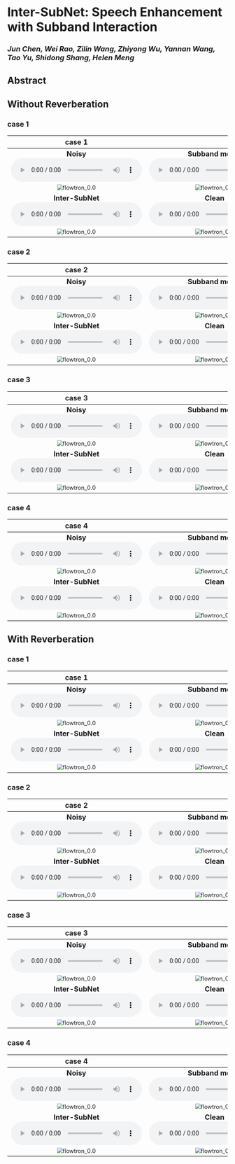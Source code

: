 # Inter-SubNet: Speech Enhancement with Subband Interaction

### *Jun Chen, Wei Rao, Zilin Wang, Zhiyong Wu, Yannan Wang,  Tao Yu, Shidong Shang, Helen Meng*

<h2 id = "1">Abstract</h2>





## Without Reverberation

<h3 id = "3"> case 1</h3>

|                          **case 1**                          |                                                              |
| :----------------------------------------------------------: | :----------------------------------------------------------: |
| **Noisy** <br><audio controls><source src="./data/no_reverb/example245/noisy.wav" type="audio/wav">Your browser does not support the audio element.</audio> | **Subband model** <br>  <audio controls><source src="./data/no_reverb/example245/Subband_model.wav" type="audio/wav">Your browser does not support the audio element.</audio> |
| <img src="./data/no_reverb/example245/noisy.jpg" alt="flowtron_0.0" style="zoom: 80%;" /> | <img src="./data/no_reverb/example245/Subband_model.jpg" alt="flowtron_0.0" style="zoom: 80%;" /> |
| **Inter-SubNet**<br>  <audio controls><source src="./data/no_reverb/example245/Inter_SubNet.wav" type="audio/wav">Your browser does not support the audio element.</audio> | **Clean** <br> <audio controls><source src="./data/no_reverb/example245/clean.wav" type="audio/wav">Your browser does not support the audio element.</audio> |
| <img src="./data/no_reverb/example245/Inter_SubNet.jpg" alt="flowtron_0.0" style="zoom: 80%;" /> | <img src="./data/no_reverb/example245/clean.jpg" alt="flowtron_0.0" style="zoom: 80%;" /> |



<h3 id = "3"> case 2</h3>

|                          **case 2**                          |                                                              |
| :----------------------------------------------------------: | :----------------------------------------------------------: |
| **Noisy** <br><audio controls><source src="./data/no_reverb/example110/noisy.wav" type="audio/wav">Your browser does not support the audio element.</audio> | **Subband model** <br>  <audio controls><source src="./data/no_reverb/example110/Subband_model.wav" type="audio/wav">Your browser does not support the audio element.</audio> |
| <img src="./data/no_reverb/example110/noisy.jpg" alt="flowtron_0.0" style="zoom: 80%;" /> | <img src="./data/no_reverb/example110/Subband_model.jpg" alt="flowtron_0.0" style="zoom: 80%;" /> |
| **Inter-SubNet**<br>  <audio controls><source src="./data/no_reverb/example110/Inter_SubNet.wav" type="audio/wav">Your browser does not support the audio element.</audio> | **Clean** <br> <audio controls><source src="./data/no_reverb/example110/clean.wav" type="audio/wav">Your browser does not support the audio element.</audio> |
| <img src="./data/no_reverb/example110/Inter_SubNet.jpg" alt="flowtron_0.0" style="zoom: 80%;" /> | <img src="./data/no_reverb/example110/clean.jpg" alt="flowtron_0.0" style="zoom: 80%;" /> |



<h3 id = "3"> case 3</h3>

|                          **case 3**                          |                                                              |
| :----------------------------------------------------------: | :----------------------------------------------------------: |
| **Noisy**  <audio controls><source src="./data/no_reverb/example38/noisy.wav" type="audio/wav">Your browser does not support the audio element.</audio> | **Subband model**   <audio controls><source src="./data/no_reverb/example38/Subband_model.wav" type="audio/wav">Your browser does not support the audio element.</audio> |
| <img src="./data/no_reverb/example38/noisy.jpg" alt="flowtron_0.0" style="zoom: 80%;" /> | <img src="./data/no_reverb/example38/Subband_model.jpg" alt="flowtron_0.0" style="zoom: 80%;" /> |
| **Inter-SubNet**  <audio controls><source src="./data/no_reverb/example38/Inter_SubNet.wav" type="audio/wav">Your browser does not support the audio element.</audio> | **Clean**  <audio controls><source src="./data/no_reverb/example38/clean.wav" type="audio/wav">Your browser does not support the audio element.</audio> |
| <img src="./data/no_reverb/example38/Inter_SubNet.jpg" alt="flowtron_0.0" style="zoom: 80%;" /> | <img src="./data/no_reverb/example38/clean.jpg" alt="flowtron_0.0" style="zoom: 80%;" /> |



<h3 id = "3"> case 4</h3>

|                          **case 4**                          |                                                              |
| :----------------------------------------------------------: | :----------------------------------------------------------: |
| **Noisy**  <audio controls><source src="./data/no_reverb/example213/noisy.wav" type="audio/wav">Your browser does not support the audio element.</audio> | **Subband model**   <audio controls><source src="./data/no_reverb/example213/Subband_model.wav" type="audio/wav">Your browser does not support the audio element.</audio> |
| <img src="./data/no_reverb/example213/noisy.jpg" alt="flowtron_0.0" style="zoom: 80%;" /> | <img src="./data/no_reverb/example213/Subband_model.jpg" alt="flowtron_0.0" style="zoom: 80%;" /> |
| **Inter-SubNet**  <audio controls><source src="./data/no_reverb/example213/Inter_SubNet.wav" type="audio/wav">Your browser does not support the audio element.</audio> | **Clean**  <audio controls><source src="./data/no_reverb/example213/clean.wav" type="audio/wav">Your browser does not support the audio element.</audio> |
| <img src="./data/no_reverb/example213/Inter_SubNet.jpg" alt="flowtron_0.0" style="zoom: 80%;" /> | <img src="./data/no_reverb/example213/clean.jpg" alt="flowtron_0.0" style="zoom: 80%;" /> |







## With Reverberation

<h3 id = "3"> case 1</h3>

|                          **case 1**                          |                                                              |
| :----------------------------------------------------------: | :----------------------------------------------------------: |
| **Noisy** <br><audio controls><source src="./data/with_reverb/example38/noisy.wav" type="audio/wav">Your browser does not support the audio element.</audio> | **Subband model** <br>  <audio controls><source src="./data/with_reverb/example38/Subband_model.wav" type="audio/wav">Your browser does not support the audio element.</audio> |
| <img src="./data/with_reverb/example38/noisy.jpg" alt="flowtron_0.0" style="zoom: 80%;" /> | <img src="./data/with_reverb/example38/Subband_model.jpg" alt="flowtron_0.0" style="zoom: 80%;" /> |
| **Inter-SubNet**<br>  <audio controls><source src="./data/with_reverb/example38/Inter_SubNet.wav" type="audio/wav">Your browser does not support the audio element.</audio> | **Clean** <br> <audio controls><source src="./data/with_reverb/example38/clean.wav" type="audio/wav">Your browser does not support the audio element.</audio> |
| <img src="./data/with_reverb/example38/Inter_SubNet.jpg" alt="flowtron_0.0" style="zoom: 80%;" /> | <img src="./data/with_reverb/example38/clean.jpg" alt="flowtron_0.0" style="zoom: 80%;" /> |



<h3 id = "3"> case 2</h3>

|                          **case 2**                          |                                                              |
| :----------------------------------------------------------: | :----------------------------------------------------------: |
| **Noisy** <br><audio controls><source src="./data/with_reverb/example110/noisy.wav" type="audio/wav">Your browser does not support the audio element.</audio> | **Subband model** <br>  <audio controls><source src="./data/with_reverb/example110/Subband_model.wav" type="audio/wav">Your browser does not support the audio element.</audio> |
| <img src="./data/with_reverb/example110/noisy.jpg" alt="flowtron_0.0" style="zoom: 80%;" /> | <img src="./data/with_reverb/example110/Subband_model.jpg" alt="flowtron_0.0" style="zoom: 80%;" /> |
| **Inter-SubNet**<br>  <audio controls><source src="./data/with_reverb/example110/Inter_SubNet.wav" type="audio/wav">Your browser does not support the audio element.</audio> | **Clean** <br> <audio controls><source src="./data/with_reverb/example110/clean.wav" type="audio/wav">Your browser does not support the audio element.</audio> |
| <img src="./data/with_reverb/example110/Inter_SubNet.jpg" alt="flowtron_0.0" style="zoom: 80%;" /> | <img src="./data/with_reverb/example110/clean.jpg" alt="flowtron_0.0" style="zoom: 80%;" /> |



<h3 id = "3"> case 3</h3>

|                          **case 3**                          |                                                              |
| :----------------------------------------------------------: | :----------------------------------------------------------: |
| **Noisy**  <audio controls><source src="./data/with_reverb/example245/noisy.wav" type="audio/wav">Your browser does not support the audio element.</audio> | **Subband model**   <audio controls><source src="./data/with_reverb/example245/Subband_model.wav" type="audio/wav">Your browser does not support the audio element.</audio> |
| <img src="./data/with_reverb/example245/noisy.jpg" alt="flowtron_0.0" style="zoom: 80%;" /> | <img src="./data/with_reverb/example245/Subband_model.jpg" alt="flowtron_0.0" style="zoom: 80%;" /> |
| **Inter-SubNet**  <audio controls><source src="./data/with_reverb/example245/Inter_SubNet.wav" type="audio/wav">Your browser does not support the audio element.</audio> | **Clean**  <audio controls><source src="./data/with_reverb/example245/clean.wav" type="audio/wav">Your browser does not support the audio element.</audio> |
| <img src="./data/with_reverb/example245/Inter_SubNet.jpg" alt="flowtron_0.0" style="zoom: 80%;" /> | <img src="./data/with_reverb/example245/clean.jpg" alt="flowtron_0.0" style="zoom: 80%;" /> |



<h3 id = "3"> case 4</h3>

|                          **case 4**                          |                                                              |
| :----------------------------------------------------------: | :----------------------------------------------------------: |
| **Noisy**  <audio controls><source src="./data/with_reverb/example206/noisy.wav" type="audio/wav">Your browser does not support the audio element.</audio> | **Subband model**   <audio controls><source src="./data/with_reverb/example206/Subband_model.wav" type="audio/wav">Your browser does not support the audio element.</audio> |
| <img src="./data/with_reverb/example206/noisy.jpg" alt="flowtron_0.0" style="zoom: 80%;" /> | <img src="./data/with_reverb/example206/Subband_model.jpg" alt="flowtron_0.0" style="zoom: 80%;" /> |
| **Inter-SubNet**  <audio controls><source src="./data/with_reverb/example206/Inter_SubNet.wav" type="audio/wav">Your browser does not support the audio element.</audio> | **Clean**  <audio controls><source src="./data/with_reverb/example206/clean.wav" type="audio/wav">Your browser does not support the audio element.</audio> |
| <img src="./data/with_reverb/example206/Inter_SubNet.jpg" alt="flowtron_0.0" style="zoom: 80%;" /> | <img src="./data/with_reverb/example206/clean.jpg" alt="flowtron_0.0" style="zoom: 80%;" /> |
